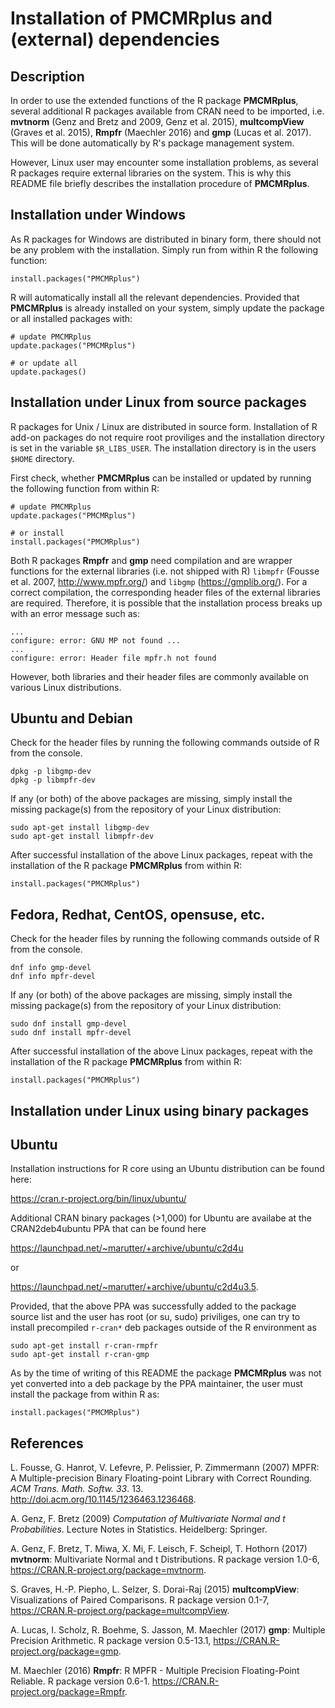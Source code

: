 Installation of PMCMRplus and (external) dependencies
=====================================================

Description
-----------

In order to use the extended functions of the R package **PMCMRplus**, 
several additional R packages available from CRAN need to
be imported, i.e. **mvtnorm** (Genz and Bretz and 2009, Genz et al.
2015), **multcompView** (Graves et al. 2015), **Rmpfr** (Maechler 2016)
and **gmp** (Lucas et al. 2017). This will be done automatically by R's
package management system.

However, Linux user may encounter some installation problems, as several
R packages require external libraries on the system. This is why this
README file briefly describes the installation procedure of
**PMCMRplus**.

Installation under Windows
--------------------------

As R packages for Windows are distributed in binary form, there should
not be any problem with the installation. Simply run from within R the
following function:

    install.packages("PMCMRplus")

R will automatically install all the relevant dependencies. Provided
that **PMCMRplus** is already installed on your system, simply update
the package or all installed packages with:

    # update PMCMRplus
    update.packages("PMCMRplus")

    # or update all
    update.packages()

Installation under Linux from source packages
---------------------------------------------

R packages for Unix / Linux are distributed in source form. Installation 
of R add-on packages do not require root proviliges and the installation 
directory is set in the variable `$R_LIBS_USER`. The installation
directory is in the users `$HOME` directory. 

First check, whether **PMCMRplus** can be installed or updated by running the
following function from within R:

    # update PMCMRplus
    update.packages("PMCMRplus")

    # or install
    install.packages("PMCMRplus")

Both R packages **Rmpfr** and **gmp** need compilation and are wrapper
functions for the external libraries (i.e. not shipped with R) `libmpfr`
(Fousse et al. 2007, <http://www.mpfr.org/>) and `libgmp`
(<https://gmplib.org/>). For a correct compilation, the corresponding
header files of the external libraries are required. Therefore, it is
possible that the installation process breaks up with an error message
such as:

    ...
    configure: error: GNU MP not found ...
    ...
    configure: error: Header file mpfr.h not found

However, both libraries and their header files are commonly available 
on various Linux distributions.

Ubuntu and Debian
-----------------

Check for the header files by running the following commands outside of
R from the console.

    dpkg -p libgmp-dev
    dpkg -p libmpfr-dev

If any (or both) of the above packages are missing, simply install the
missing package(s) from the repository of your Linux distribution:

    sudo apt-get install libgmp-dev
    sudo apt-get install libmpfr-dev

After successful installation of the above Linux packages, repeat with
the installation of the R package **PMCMRplus** from within R:

    install.packages("PMCMRplus")

Fedora, Redhat, CentOS, opensuse, etc.
--------------------------------------

Check for the header files by running the following commands outside of
R from the console.

    dnf info gmp-devel
    dnf info mpfr-devel

If any (or both) of the above packages are missing, simply install the
missing package(s) from the repository of your Linux distribution:

    sudo dnf install gmp-devel
    sudo dnf install mpfr-devel

After successful installation of the above Linux packages, repeat with
the installation of the R package **PMCMRplus** from within R:

    install.packages("PMCMRplus")

Installation under Linux using binary packages
----------------------------------------------

Ubuntu
------

Installation instructions for R core using an Ubuntu distribution 
can be found here:

<https://cran.r-project.org/bin/linux/ubuntu/>

Additional CRAN binary packages (>1,000) for Ubuntu are availabe 
at the CRAN2deb4ubuntu PPA that can be found here

<https://launchpad.net/~marutter/+archive/ubuntu/c2d4u>

or

<https://launchpad.net/~marutter/+archive/ubuntu/c2d4u3.5>.

Provided, that the above PPA was successfully added to the 
package source list and the user has root (or su, sudo) priviliges, 
one can try to install precompiled `r-cran*` deb packages 
outside of the R environment as

    sudo apt-get install r-cran-rmpfr
    sudo apt-get install r-cran-gmp

As by the time of writing of this README the package 
**PMCMRplus** was not yet converted into a deb package
by the PPA maintainer, the user must install the package from
within R as:

    install.packages("PMCMRplus")

References
----------

L. Fousse, G. Hanrot, V. Lefevre, P. Pelissier, P. Zimmermann (2007)
MPFR: A Multiple-precision Binary Floating-point Library with Correct
Rounding. *ACM Trans. Math. Softw. 33*. 13.
<http://doi.acm.org/10.1145/1236463.1236468>.

A. Genz, F. Bretz (2009) *Computation of Multivariate Normal and t
Probabilities*. Lecture Notes in Statistics. Heidelberg: Springer.

A. Genz, F. Bretz, T. Miwa, X. Mi, F. Leisch, F. Scheipl, T. Hothorn
(2017) **mvtnorm**: Multivariate Normal and t Distributions. R package
version 1.0-6, <https://CRAN.R-project.org/package=mvtnorm>.

S. Graves, H.-P. Piepho, L. Selzer, S. Dorai-Raj (2015)
**multcompView**: Visualizations of Paired Comparisons. R package
version 0.1-7, <https://CRAN.R-project.org/package=multcompView>.

A. Lucas, I. Scholz, R. Boehme, S. Jasson, M. Maechler (2017) **gmp**:
Multiple Precision Arithmetic. R package version 0.5-13.1,
<https://CRAN.R-project.org/package=gmp>.

M. Maechler (2016) **Rmpfr**: R MPFR - Multiple Precision Floating-Point
Reliable. R package version 0.6-1.
<https://CRAN.R-project.org/package=Rmpfr>.
